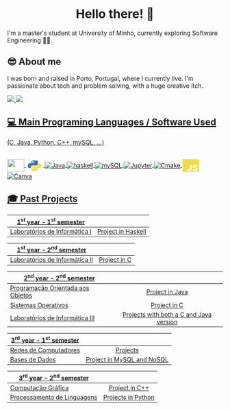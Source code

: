 <h1 align="center">Hello there! 🤠</h1>

I'm a master's student at University of Minho, currently exploring Software Engineering 👩‍💻. 

## 😎 About me

I was born and raised in Porto, Portugal, where I currently live.
I'm passionate about tech and problem solving, with a huge creative itch.

<div>
  <a href="https://github.com/eramsodoiseuros">
  <img height="180em" src="https://github-readme-stats.vercel.app/api?username=eramsodoiseuros&show_icons=true&theme=dracula&include_all_commits=true&count_private=true"/>
  <img height="180em" src="https://github-readme-stats.vercel.app/api/top-langs/?username=eramsodoiseuros&layout=compact&langs_count=7&theme=dracula"/>
</div>

## 💻 Main Programing Languages / Software Used
  
  (C, Java, Python, C++, mySQL, ...)
<div style="display: inline_block"><br>
  <img align="center" alts="C" height="30" width="40" src="https://cdn.jsdelivr.net/gh/devicons/devicon/icons/c/c-original.svg">
  <img align="center" alt="Python" height="30" width="40" src="https://raw.githubusercontent.com/devicons/devicon/master/icons/python/python-original.svg">
  <img align="center" alt="Java" height="30" width="40" src="https://cdn.jsdelivr.net/gh/devicons/devicon/icons/java/java-original.svg">
  <img align="center" alt="haskell" height="30" width="40" src="https://cdn.jsdelivr.net/gh/devicons/devicon/icons/haskell/haskell-original.svg">
  <img align="center" alt="mySQL" height="30" width="40" src="https://cdn.jsdelivr.net/gh/devicons/devicon/icons/mysql/mysql-original-wordmark.svg" >        
  <img align="center" alt="Jupyter" height="30" width="40" src="https://cdn.jsdelivr.net/gh/devicons/devicon/icons/jupyter/jupyter-original-wordmark.svg">
  <img align="center" alt="Cmake" height="30" width="40" src="https://cdn.jsdelivr.net/gh/devicons/devicon/icons/cmake/cmake-original.svg">
  <img align="center" alt="Js" height="30" width="40" src="https://raw.githubusercontent.com/devicons/devicon/master/icons/javascript/javascript-plain.svg">
  <img align="center" alt="Canva" height="30" width="40" src="https://cdn.jsdelivr.net/gh/devicons/devicon/icons/canva/canva-original.svg">
          
</div>
  
## 🎓 Past Projects

| 1<sup>st</sup> year - 1<sup>st</sup> semester | |
| --- | :---: |
| Laboratórios de Informática I | [Project](https://github.com/eramsodoiseuros/ProjetoLI1) in Haskell |


| 1<sup>st</sup> year - 2<sup>nd</sup> semester | |
| --- | :---: |
| Laboratórios de Informática II | [Project](https://github.com/eramsodoiseuros/ProjetoLI2) in C |

| 2<sup>nd</sup> year - 2<sup>nd</sup> semester | |
| --- | :---: |
| Programação Orientada aos Objetos | [Project](https://github.com/eramsodoiseuros/Prog-Orientada-Objetos) in Java |
| Sistemas Operativos | [Project](https://github.com/eramsodoiseuros/SistemasOperativos) in C |
| Laboratórios de Informática III | [Projects](https://github.com/eramsodoiseuros/ProjetoLI3) with both a C and Java version |

| 3<sup>rd</sup> year - 1<sup>st</sup> semester | |
| --- | :---: |
| Redes de Computadores | [Projects](https://github.com/eramsodoiseuros/RC) |
| Bases de Dados | [Project](https://github.com/eramsodoiseuros/BD) in MySQL and NoSQL |

| 3<sup>rd</sup> year - 2<sup>nd</sup> semester | |
| --- | :---: |
| Computação Gráfica | [Project](https://github.com/eramsodoiseuros/CG2022) in C++ |
| Processamento de Linguagens | [Projects](https://github.com/eramsodoiseuros/PL) in Python |

